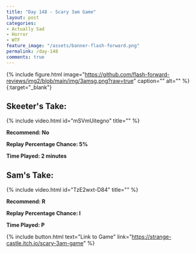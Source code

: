 ```yaml
---
title: "Day 148 - Scary 3am Game"
layout: post
categories:
- Actually Sad
- Horror
- WTF
feature_image: "/assets/banner-flash-forward.png"
permalink: /day-148
comments: true
---
```


{% include figure.html image="https://github.com/flash-forward-reviews/img2/blob/main/img/3amsg.png?raw=true" caption="" alt="" %}{:target="_blank"}

## Skeeter's Take:

{% include video.html id="mSVmUitegno" title="" %}

**Recommend: No**

**Replay Percentage Chance: 5%**

**Time Played: 2 minutes**

## Sam's Take:

{% include video.html id="TzE2wxt-D84" title="" %}

**Recommend: R**

**Replay Percentage Chance: I**

**Time Played: P**

{% include button.html text="Link to Game" link="https://strange-castle.itch.io/scary-3am-game" %}